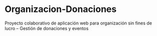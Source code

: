 # Organizacion-Donaciones
Proyecto colaborativo de aplicación web para organización sin fines de lucro – Gestión de donaciones y eventos
